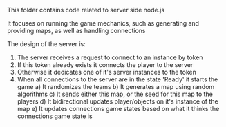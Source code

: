This folder contains code related to server side node.js

It focuses on running the game mechanics, such as generating and providing maps, as well as handling connections

The design of the server is:
1) The server receives a request to connect to an instance by token
2) If this token already exists it connects the player to the server
3) Otherwise it dedicates one of it's server instances to the token
4) When all connections to the server are in the state 'Ready' it starts the game
  a) It randomizes the teams
  b) It generates a map using random algorithms
  c) It sends either this map, or the seed for this map to the players
  d) It bidirectional updates player/objects on it's instance of the map
  e) It updates connections game states based on what it thinks the connections game state is
